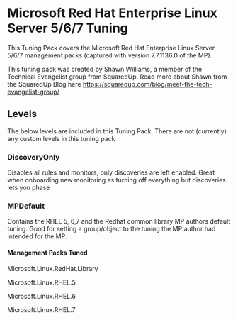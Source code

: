 # Microsoft Red Hat Enterprise Linux Server 5/6/7 Tuning
This Tuning Pack covers the Microsoft Red Hat Enterprise Linux Server 5/6/7 management packs (captured with version 7.7.1136.0 of the MP).

This tuning pack was created by Shawn Williams, a member of the Technical Evangelist group from SquaredUp.  Read more about Shawn from the SquaredUp Blog here https://squaredup.com/blog/meet-the-tech-evangelist-group/

## Levels
The below levels are included in this Tuning Pack. There are not (currently) any custom levels in this tuning pack

### DiscoveryOnly
Disables all rules and monitors, only discoveries are left enabled. Great when onboarding new monitoring as turning off everything but discoveries lets you phase 

### MPDefault
Contains the RHEL 5, 6,7 and the Redhat common library MP authors default tuning. Good for setting a group/object to the tuning the MP author had intended for the MP.

#### Management Packs Tuned

Microsoft.Linux.RedHat.Library

Microsoft.Linux.RHEL.5

Microsoft.Linux.RHEL.6

Microsoft.Linux.RHEL.7

